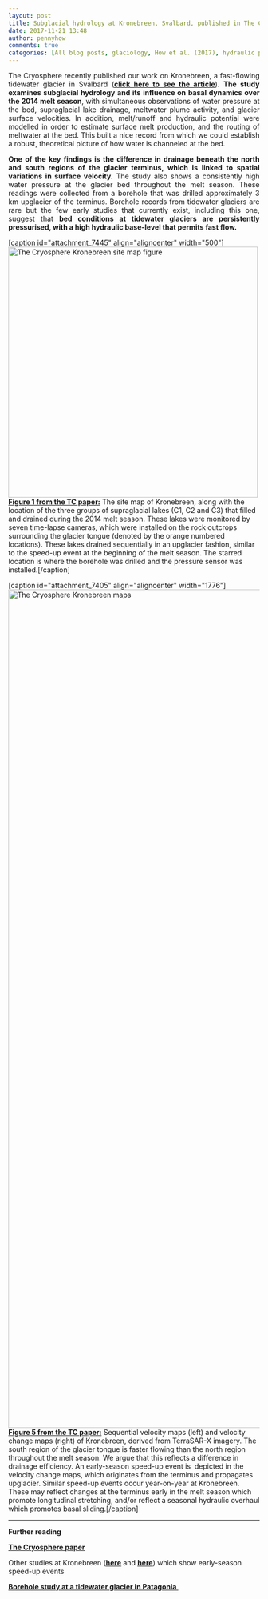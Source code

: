 ```yaml
---
layout: post
title: Subglacial hydrology at Kronebreen, Svalbard, published in The Cryosphere
date: 2017-11-21 13:48
author: pennyhow
comments: true
categories: [All blog posts, glaciology, How et al. (2017), hydraulic potential, hydrology, Kongsfjorden, kronebreen, Ny Alesund, phd, PhD update, research, subglacial, Svalbard, The Cryosphere, time-lapse, velocity]
---
```

<p style="text-align:justify;">The Cryosphere recently published our work on Kronebreen, a fast-flowing tidewater glacier in Svalbard (<span style="text-decoration:underline;"><strong><a href="https://www.the-cryosphere.net/11/2691/2017/" target="_blank" rel="noopener">click here to see the article</a></strong></span>). <strong>The study examines subglacial hydrology and its influence on basal dynamics over the 2014 melt season</strong>, with simultaneous observations of water pressure at the bed, supraglacial lake drainage, meltwater plume activity, and glacier surface velocities. In addition, melt/runoff and hydraulic potential were modelled in order to estimate surface melt production, and the routing of meltwater at the bed. This built a nice record from which we could establish a robust, theoretical picture of how water is channeled at the bed.</p>
<p style="text-align:justify;"><strong>One of the key findings is the difference in drainage beneath the north and south regions of the glacier terminus, which is linked to spatial variations in surface velocity.</strong> The study also shows a consistently high water pressure at the glacier bed throughout the melt season. These readings were collected from a borehole that was drilled approximately 3 km upglacier of the terminus. Borehole records from tidewater glaciers are rare but the few early studies that currently exist, including this one, suggest that <strong>bed conditions at tidewater glaciers are persistently pressurised, with a high hydraulic base-level that permits fast flow.</strong></p>


[caption id="attachment_7445" align="aligncenter" width="500"]<img class="alignnone  wp-image-7445" src="https://pennyhow.files.wordpress.com/2017/10/paper1fig1.jpg" alt="The Cryosphere Kronebreen site map figure" width="500" height="501" /> <span style="text-decoration:underline;"><strong><a href="https://www.the-cryosphere-discuss.net/tc-2017-74/" target="_blank" rel="noopener">Figure 1 from the TC paper:</a></strong></span> The site map of Kronebreen, along with the location of the three groups of supraglacial lakes (C1, C2 and C3) that filled and drained during the 2014 melt season. These lakes were monitored by seven time-lapse cameras, which were installed on the rock outcrops surrounding the glacier tongue (denoted by the orange numbered locations). These lakes drained sequentially in an upglacier fashion, similar to the speed-up event at the beginning of the melt season. The starred location is where the borehole was drilled and the pressure sensor was installed.[/caption]

[caption id="attachment_7405" align="aligncenter" width="1776"]<img class="alignnone size-full wp-image-7405" src="https://pennyhow.files.wordpress.com/2017/10/paper1fig5.jpg" alt="The Cryosphere Kronebreen maps" width="1776" height="1676" /> <span style="text-decoration:underline;"><strong><a href="https://www.the-cryosphere-discuss.net/tc-2017-74/" target="_blank" rel="noopener">Figure 5 from the TC paper:</a></strong></span> Sequential velocity maps (left) and velocity change maps (right) of Kronebreen, derived from TerraSAR-X imagery. The south region of the glacier tongue is faster flowing than the north region throughout the melt season. We argue that this reflects a difference in drainage efficiency. An early-season speed-up event is  depicted in the velocity change maps, which originates from the terminus and propagates upglacier. Similar speed-up events occur year-on-year at Kronebreen. These may reflect changes at the terminus early in the melt season which promote longitudinal stretching, and/or reflect a seasonal hydraulic overhaul which promotes basal sliding.[/caption]

<hr />

<strong>Further reading</strong>

<strong><span style="text-decoration:underline;"><a href="https://www.the-cryosphere.net/11/2691/2017/" target="_blank" rel="noopener">The Cryosphere paper</a></span></strong>

Other studies at Kronebreen (<span style="text-decoration:underline;"><strong><a href="https://www.nature.com/articles/ncomms9566" target="_blank" rel="noopener">here</a></strong></span> and <span style="text-decoration:underline;"><strong><a href="https://www.the-cryosphere.net/9/2339/2015/" target="_blank" rel="noopener">here</a></strong></span>) which show early-season speed-up events

<span style="text-decoration:underline;"><strong><a href="http://www.nature.com/ngeo/journal/v4/n9/full/ngeo1218.html" target="_blank" rel="noopener">Borehole study at a tidewater glacier in Patagonia </a></strong></span>

&nbsp;

